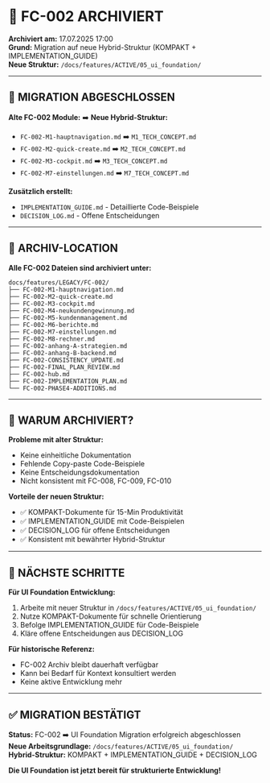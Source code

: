 # 📁 FC-002 ARCHIVIERT

**Archiviert am:** 17.07.2025 17:00  
**Grund:** Migration auf neue Hybrid-Struktur (KOMPAKT + IMPLEMENTATION_GUIDE)  
**Neue Struktur:** `/docs/features/ACTIVE/05_ui_foundation/`  

---

## 🔄 MIGRATION ABGESCHLOSSEN

**Alte FC-002 Module:** ➡️ **Neue Hybrid-Struktur:**

- `FC-002-M1-hauptnavigation.md` ➡️ `M1_TECH_CONCEPT.md`
- `FC-002-M2-quick-create.md` ➡️ `M2_TECH_CONCEPT.md`
- `FC-002-M3-cockpit.md` ➡️ `M3_TECH_CONCEPT.md`
- `FC-002-M7-einstellungen.md` ➡️ `M7_TECH_CONCEPT.md`

**Zusätzlich erstellt:**
- `IMPLEMENTATION_GUIDE.md` - Detaillierte Code-Beispiele
- `DECISION_LOG.md` - Offene Entscheidungen

---

## 📂 ARCHIV-LOCATION

**Alle FC-002 Dateien sind archiviert unter:**
```
docs/features/LEGACY/FC-002/
├── FC-002-M1-hauptnavigation.md
├── FC-002-M2-quick-create.md
├── FC-002-M3-cockpit.md
├── FC-002-M4-neukundengewinnung.md
├── FC-002-M5-kundenmanagement.md
├── FC-002-M6-berichte.md
├── FC-002-M7-einstellungen.md
├── FC-002-M8-rechner.md
├── FC-002-anhang-A-strategien.md
├── FC-002-anhang-B-backend.md
├── FC-002-CONSISTENCY_UPDATE.md
├── FC-002-FINAL_PLAN_REVIEW.md
├── FC-002-hub.md
├── FC-002-IMPLEMENTATION_PLAN.md
└── FC-002-PHASE4-ADDITIONS.md
```

---

## 🎯 WARUM ARCHIVIERT?

**Probleme mit alter Struktur:**
- Keine einheitliche Dokumentation
- Fehlende Copy-paste Code-Beispiele
- Keine Entscheidungsdokumentation
- Nicht konsistent mit FC-008, FC-009, FC-010

**Vorteile der neuen Struktur:**
- ✅ KOMPAKT-Dokumente für 15-Min Produktivität
- ✅ IMPLEMENTATION_GUIDE mit Code-Beispielen
- ✅ DECISION_LOG für offene Entscheidungen
- ✅ Konsistent mit bewährter Hybrid-Struktur

---

## 🔗 NÄCHSTE SCHRITTE

**Für UI Foundation Entwicklung:**
1. Arbeite mit neuer Struktur in `/docs/features/ACTIVE/05_ui_foundation/`
2. Nutze KOMPAKT-Dokumente für schnelle Orientierung
3. Befolge IMPLEMENTATION_GUIDE für Code-Beispiele
4. Kläre offene Entscheidungen aus DECISION_LOG

**Für historische Referenz:**
- FC-002 Archiv bleibt dauerhaft verfügbar
- Kann bei Bedarf für Kontext konsultiert werden
- Keine aktive Entwicklung mehr

---

## ✅ MIGRATION BESTÄTIGT

**Status:** FC-002 ➡️ UI Foundation Migration erfolgreich abgeschlossen  
**Neue Arbeitsgrundlage:** `/docs/features/ACTIVE/05_ui_foundation/`  
**Hybrid-Struktur:** KOMPAKT + IMPLEMENTATION_GUIDE + DECISION_LOG  

**Die UI Foundation ist jetzt bereit für strukturierte Entwicklung!**